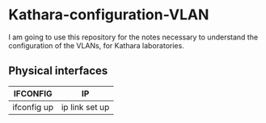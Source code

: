 # Kathara-configuration-VLAN
I am going to use this repository for the notes necessary to understand 
the configuration of the VLANs, for Kathara laboratories.

## Physical interfaces

| IFCONFIG | IP |
| --------- | --------- |
| ifconfig <interface> up | ip link set <interface> up |
